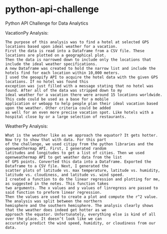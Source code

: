 # python-api-challenge
Python API Challenge for Data Analytics

VacationPy Analysis:

    The purpose of this analysis was to find a hotel at selected GPS locations based upon ideal weather for a vacation. 
    First the data is read into a Dataframe from a CSV file. These locations are plotted on a geographical plot. 
    Then the data is narrowed down to include only the locations that include the ideal weather specifications. 
    A new Dataframe was created to hold the narrow list and include the hotels find for each location within 10,000 meters. 
    I used the geoapify API to acquire the hotel data with the given GPS locations. If no hotel was found this 
    exception was just filled with a message stating that no hotel was found. After all of the data was stripped down to my
    ideal weather for a vacation there were around 15 locations worldwide. This code could be used as a base for a mobile 
    application or webapp to help people plan their ideal vacation based upon the weather. Other criteria could be added 
    as well for an even more precise vacation spot. Like hotels with a hospital close by or a large selection of restaurants. 


WeatherPy Analysis:

	What is the weather like as we approach the equator? It gets hotter. Now try to show that with data. For this part 
    of the challenge, we used citipy from the python libraries and the openweathermap API. First, I generated random 
    latitudes and longitudes to get a list of cities. Then we used openweathermap API to get weather data from the list 
    of GPS points. Converted this data into a Dataframe. Exported the Dataframe to a CSV file. Next, I generated the 
    scatter plots of latitude vs. max temperature, latitude vs. humidity, latitude vs. cloudiness, and latitude vs. wind speed. 
    I created a function to do the linear regression and plotting for me, as suggested in the notes. This function takes 
    two arguments. The x values and y values of linregress are passed to said function to preform linear regression. 
    Then the values are used to create a plot and compute the r^2 value. The analysis was split between the northern 
    hemisphere and the southern hemisphere. The analysis clearly shows that the weather does indeed get hotter as we 
    approach the equator. Unfortunately, everything else is kind of all over the place. It doesn’t look like we can 
    accurately predict the wind speed, humidity, or cloudiness from our data.
